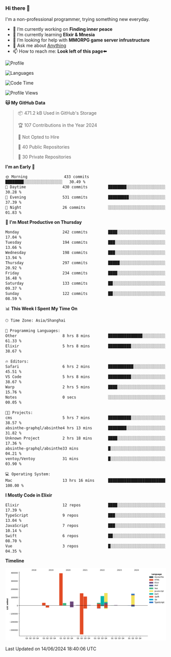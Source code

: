 ### Hi there 👋

I'm a non-professional programmer, trying something new everyday.

<!--
**dyzdyz010/dyzdyz010** is a ✨ _special_ ✨ repository because its `README.md` (this file) appears on your GitHub profile.
-->

- 🔭 I’m currently working on **Finding inner peace**
- 🌱 I’m currently learning **Elixir & Mnesia**
- 🤔 I’m looking for help with **MMORPG game server infrustructure**
- 💬 Ask me about [Anything](https://github.com/dyzdyz010/dyzdyz010/issues)
- 📫 How to reach me: **Look left of this page⬅️**

<!-- - 👯 I’m looking to collaborate on
- 😄 Pronouns: ...
- ⚡ Fun fact: ...
 -->
 
![Profile](https://github-readme-stats.vercel.app/api?username=dyzdyz010&count_private=true&show_icons=true&theme=dracula)

![Languages](https://github-readme-stats.vercel.app/api/top-langs/?username=dyzdyz010&layout=compact&theme=dracula)

<!--START_SECTION:waka-->
![Code Time](http://img.shields.io/badge/Code%20Time-1%2C601%20hrs%2036%20mins-blue)

![Profile Views](http://img.shields.io/badge/Profile%20Views-0-blue)

**🐱 My GitHub Data** 

> 📦 471.2 kB Used in GitHub's Storage 
 > 
> 🏆 107 Contributions in the Year 2024
 > 
> 🚫 Not Opted to Hire
 > 
> 📜 40 Public Repositories 
 > 
> 🔑 30 Private Repositories 
 > 
**I'm an Early 🐤** 

```text
🌞 Morning                433 commits         ████████░░░░░░░░░░░░░░░░░   30.49 % 
🌆 Daytime                430 commits         ████████░░░░░░░░░░░░░░░░░   30.28 % 
🌃 Evening                531 commits         █████████░░░░░░░░░░░░░░░░   37.39 % 
🌙 Night                  26 commits          ░░░░░░░░░░░░░░░░░░░░░░░░░   01.83 % 
```
📅 **I'm Most Productive on Thursday** 

```text
Monday                   242 commits         ████░░░░░░░░░░░░░░░░░░░░░   17.04 % 
Tuesday                  194 commits         ███░░░░░░░░░░░░░░░░░░░░░░   13.66 % 
Wednesday                198 commits         ███░░░░░░░░░░░░░░░░░░░░░░   13.94 % 
Thursday                 297 commits         █████░░░░░░░░░░░░░░░░░░░░   20.92 % 
Friday                   234 commits         ████░░░░░░░░░░░░░░░░░░░░░   16.48 % 
Saturday                 133 commits         ██░░░░░░░░░░░░░░░░░░░░░░░   09.37 % 
Sunday                   122 commits         ██░░░░░░░░░░░░░░░░░░░░░░░   08.59 % 
```


📊 **This Week I Spent My Time On** 

```text
🕑︎ Time Zone: Asia/Shanghai

💬 Programming Languages: 
Other                    8 hrs 8 mins        ███████████████░░░░░░░░░░   61.33 % 
Elixir                   5 hrs 8 mins        ██████████░░░░░░░░░░░░░░░   38.67 % 

🔥 Editors: 
Safari                   6 hrs 2 mins        ███████████░░░░░░░░░░░░░░   45.51 % 
VS Code                  5 hrs 8 mins        ██████████░░░░░░░░░░░░░░░   38.67 % 
Warp                     2 hrs 5 mins        ████░░░░░░░░░░░░░░░░░░░░░   15.76 % 
Notes                    0 secs              ░░░░░░░░░░░░░░░░░░░░░░░░░   00.05 % 

🐱‍💻 Projects: 
cms                      5 hrs 7 mins        ██████████░░░░░░░░░░░░░░░   38.57 % 
absinthe-graphql/absinthe4 hrs 13 mins       ████████░░░░░░░░░░░░░░░░░   31.82 % 
Unknown Project          2 hrs 18 mins       ████░░░░░░░░░░░░░░░░░░░░░   17.36 % 
absinthe-graphql/absinthe33 mins             █░░░░░░░░░░░░░░░░░░░░░░░░   04.21 % 
ventoy/Ventoy            31 mins             █░░░░░░░░░░░░░░░░░░░░░░░░   03.90 % 

💻 Operating System: 
Mac                      13 hrs 16 mins      █████████████████████████   100.00 % 
```

**I Mostly Code in Elixir** 

```text
Elixir                   12 repos            ████░░░░░░░░░░░░░░░░░░░░░   17.39 % 
TypeScript               9 repos             ███░░░░░░░░░░░░░░░░░░░░░░   13.04 % 
JavaScript               7 repos             ███░░░░░░░░░░░░░░░░░░░░░░   10.14 % 
Swift                    6 repos             ██░░░░░░░░░░░░░░░░░░░░░░░   08.70 % 
Vue                      3 repos             █░░░░░░░░░░░░░░░░░░░░░░░░   04.35 % 
```



**Timeline**

![Lines of Code chart](https://raw.githubusercontent.com/dyzdyz010/dyzdyz010/master/assets/bar_graph.png)


 Last Updated on 14/06/2024 18:40:06 UTC
<!--END_SECTION:waka-->
